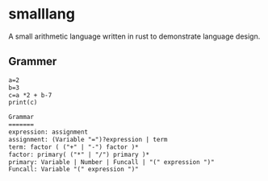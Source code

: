 # smalllang

A small arithmetic language written in rust to demonstrate language design.

## Grammer

```txt
a=2
b=3
c=a *2 + b-7
print(c)

Grammar
=======
expression: assignment
assignment: (Variable "=")?expression | term
term: factor ( ("+" | "-") factor )*
factor: primary( ("*" | "/") primary )*
primary: Variable | Number | Funcall | "(" expression ")"
Funcall: Variable "(" expression ")"

```